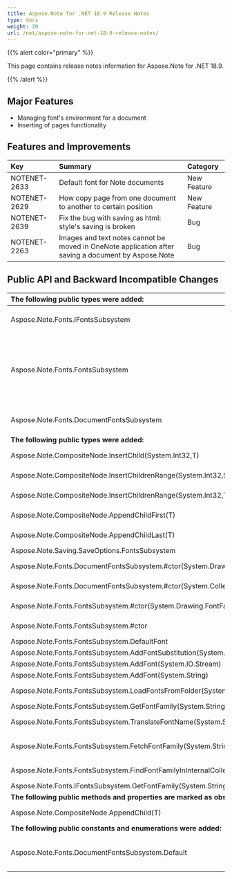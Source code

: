 ```yaml
---
title: Aspose.Note for .NET 18.9 Release Notes
type: docs
weight: 20
url: /net/aspose-note-for-net-18-9-release-notes/
---
```


{{% alert color="primary" %}} 

This page contains release notes information for Aspose.Note for .NET 18.9.

{{% /alert %}} 
## **Major Features**
- Managing font's environment for a document
- Inserting of pages functionality
## **Features and Improvements**


|**Key**|**Summary**|**Category**|
| :- | :- | :- |
|NOTENET-2633|Default font for Note documents|New Feature|
|NOTENET-2629|How copy page from one document to another to certain position|New Feature|
|NOTENET-2639|Fix the bug with saving as html: style's saving is broken|Bug|
|NOTENET-2263|Images and text notes cannot be moved in OneNote application after saving a document by Aspose.Note|Bug|
## **Public API and Backward Incompatible Changes**


|**The following public types were added:**|**Description**|
| :- | :- |
|Aspose.Note.Fonts.IFontsSubsystem|Implement this interface if you want to control how Aspose.Note retrieves fonts when saving a document.|
|Aspose.Note.Fonts.FontsSubsystem|Base class implementing Aspose.Note.Fonts.IFontsSubsystem interface. Provides functionality for default font and font's substitutions. Override Aspose.Note.Fonts.FontsSubsystem.FetchFontFamily protected member function in a derived class to implement logic for retrieving of System.Drawing.FontFamily object.|
|Aspose.Note.Fonts.DocumentFontsSubsystem|Simple implementation of Aspose.Note.Fonts.FontsSubsystem. Retrieves System.Drawing.FontFamily object from OS.|
|**The following public types were added:**|**Description**|
|Aspose.Note.CompositeNode<T>.InsertChild(System.Int32,T)|Inserts the node to the specified position in the list of child nodes for this node.|
|Aspose.Note.CompositeNode<T>.InsertChildrenRange(System.Int32,System.Collections.Generic.IEnumerable<T>)|Inserts the node's sequence starting from specified position in the list of child nodes for this node.|
|Aspose.Note.CompositeNode<T>.InsertChildrenRange(System.Int32,T[])|Inserts the node's sequence starting from specified position in the list of child nodes for this node.|
|Aspose.Note.CompositeNode<T>.AppendChildFirst(T)|Adds the node to the front of the list of child nodes for this node.|
|Aspose.Note.CompositeNode<T>.AppendChildLast(T)|Adds the node to the end of the list of child nodes for this node.|
|Aspose.Note.Saving.SaveOptions.FontsSubsystem|Gets or sets font's settings to be used while saving|
|Aspose.Note.Fonts.DocumentFontsSubsystem.#ctor(System.Drawing.FontFamily,System.Collections.Generic.Dictionary{System.String,System.String})|Initializes a new instance of the DocumentFontsSubsystem class.|
|Aspose.Note.Fonts.DocumentFontsSubsystem.#ctor(System.Collections.Generic.Dictionary{System.String,System.String})|Initializes a new instance of the DocumentFontsSubsystem class.|
|Aspose.Note.Fonts.FontsSubsystem.#ctor(System.Drawing.FontFamily,System.Collections.Generic.Dictionary{System.String,System.String})|Initializes a new instance of the FontsSubsystem class. |
|Aspose.Note.Fonts.FontsSubsystem.#ctor|Initializes a new instance of the FontsSubsystem class. |
|Aspose.Note.Fonts.FontsSubsystem.DefaultFont|Gets or sets default font.|
|Aspose.Note.Fonts.FontsSubsystem.AddFontSubstitution(System.String,System.String)|Adds font substitution.|
|Aspose.Note.Fonts.FontsSubsystem.AddFont(System.IO.Stream)|Add the font.|
|Aspose.Note.Fonts.FontsSubsystem.AddFont(System.String)|Add the font.|
|Aspose.Note.Fonts.FontsSubsystem.LoadFontsFromFolder(System.String)|Loads all TrueType fonts from specified folder to internal collection.|
|Aspose.Note.Fonts.FontsSubsystem.GetFontFamily(System.String)|Gets specified font family.|
|Aspose.Note.Fonts.FontsSubsystem.TranslateFontName(System.String)|Tries to translate font name to its substitution via internal table.|
|Aspose.Note.Fonts.FontsSubsystem.FetchFontFamily(System.String)|Override this protected member function in a derived class to implement logic for retrieving of System.Drawing.FontFamily object.|
|Aspose.Note.Fonts.FontsSubsystem.FindFontFamilyInInternalCollection(System.String)|Tries to find font family in internal collection of GDI fonts.|
|Aspose.Note.Fonts.IFontsSubsystem.GetFontFamily(System.String)|Gets specified font family.|
|**The following public methods and properties are marked as obsolete:**|**Description**|
|Aspose.Note.CompositeNode<T>.AppendChild(T)|Adds the node to the end of the list of child nodes for this node.|
|**The following public constants and enumerations were added:**|**Description**|
|Aspose.Note.Fonts.DocumentFontsSubsystem.Default|Default static instance of DocumentFontsSubsystem. It is used in case when Aspose.Note.Saving.SaveOptions.FontsSubsystem field is not set.|



